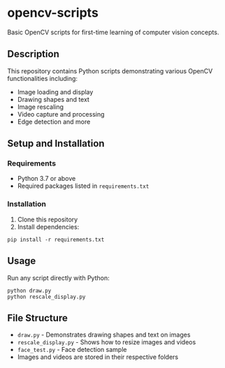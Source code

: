 # opencv-scripts
Basic OpenCV scripts for first-time learning of computer vision concepts.

## Description
This repository contains Python scripts demonstrating various OpenCV functionalities including:
- Image loading and display
- Drawing shapes and text
- Image rescaling
- Video capture and processing
- Edge detection and more

## Setup and Installation

### Requirements
- Python 3.7 or above
- Required packages listed in `requirements.txt`

### Installation
1. Clone this repository
2. Install dependencies:
```
pip install -r requirements.txt
```

## Usage
Run any script directly with Python:
```
python draw.py
python rescale_display.py
```

## File Structure
- `draw.py` - Demonstrates drawing shapes and text on images
- `rescale_display.py` - Shows how to resize images and videos
- `face_test.py` - Face detection sample
- Images and videos are stored in their respective folders